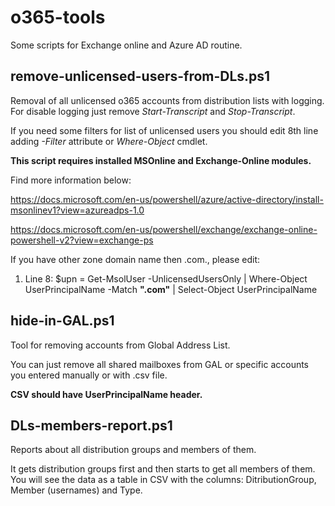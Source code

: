 # o365-tools

Some scripts for Exchange online and Azure AD routine.

## remove-unlicensed-users-from-DLs.ps1

Removal of all unlicensed o365 accounts from distribution lists with logging. For disable logging just remove *Start-Transcript* and *Stop-Transcript*.

If you need some filters for list of unlicensed users you should edit 8th line adding *-Filter* attribute or *Where-Object* cmdlet.

__This script requires installed MSOnline and Exchange-Online modules.__ 

Find more information below: 

https://docs.microsoft.com/en-us/powershell/azure/active-directory/install-msonlinev1?view=azureadps-1.0 

https://docs.microsoft.com/en-us/powershell/exchange/exchange-online-powershell-v2?view=exchange-ps

If you have other zone domain name then .com., please edit:

1. Line 8: $upn = Get-MsolUser -UnlicensedUsersOnly | Where-Object UserPrincipalName -Match **".com"** | Select-Object UserPrincipalName

## hide-in-GAL.ps1

Tool for removing accounts from Global Address List.

You can just remove all shared mailboxes from GAL or specific accounts you entered manually or with .csv file.

**CSV should have UserPrincipalName header.**

## DLs-members-report.ps1

Reports about all distribution groups and members of them.

It gets distribution groups first and then starts to get all members of them. You will see the data as a table in CSV with the columns: DitributionGroup, Member (usernames) and Type.
